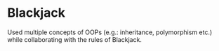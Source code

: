 # Blackjack
Used multiple concepts of OOPs (e.g.: inheritance, polymorphism etc.) while collaborating with the rules of Blackjack.
